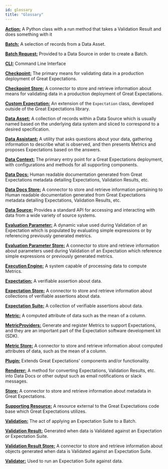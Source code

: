 ```yaml
---
id: glossary
title: "Glossary"
---
```


[**Action:**](/docs/oss/terms/action) A Python class with a run method that takes a Validation Result and does something with it

[**Batch:**](/docs/oss/terms/batch) A selection of records from a Data Asset.

[**Batch Request:**](/docs/oss/terms/batch_request) Provided to a Data Source in order to create a Batch.

[**CLI:**](/docs/oss/terms/cli) Command Line Interface

[**Checkpoint:**](/docs/oss/terms/checkpoint) The primary means for validating data in a production deployment of Great Expectations.

[**Checkpoint Store:**](/docs/oss/terms/checkpoint_store) A connector to store and retrieve information about means for validating data in a production deployment of Great Expectations.

[**Custom Expectation:**](/docs/oss/terms/custom_expectation) An extension of the `Expectation` class, developed outside of the Great Expectations library.

[**Data Asset:**](/docs/oss/terms/data_asset) A collection of records within a Data Source which is usually named based on the underlying data system and sliced to correspond to a desired specification.

[**Data Assistant:**](/docs/oss/terms/data_assistant) A utility that asks questions about your data, gathering information to describe what is observed, and then presents Metrics and proposes Expectations based on the answers.

[**Data Context:**](/docs/oss/terms/data_context) The primary entry point for a Great Expectations deployment, with configurations and methods for all supporting components.

[**Data Docs:**](/docs/oss/terms/data_docs) Human readable documentation generated from Great Expectations metadata detailing Expectations, Validation Results, etc.

[**Data Docs Store:**](/docs/oss/terms/data_docs_store) A connector to store and retrieve information pertaining to Human readable documentation generated from Great Expectations metadata detailing Expectations, Validation Results, etc.

[**Data Source:**](/docs/oss/terms/datasource) Provides a standard API for accessing and interacting with data from a wide variety of source systems.

[**Evaluation Parameter:**](/docs/oss/terms/evaluation_parameter) A dynamic value used during Validation of an Expectation which is populated by evaluating simple expressions or by referencing previously generated metrics.

[**Evaluation Parameter Store:**](/docs/oss/terms/evaluation_parameter_store) A connector to store and retrieve information about parameters used during Validation of an Expectation which reference simple expressions or previously generated metrics.

[**Execution Engine:**](/docs/oss/terms/execution_engine) A system capable of processing data to compute Metrics.

[**Expectation:**](/docs/oss/terms/expectation) A verifiable assertion about data.

[**Expectation Store:**](/docs/oss/terms/expectation_store) A connector to store and retrieve information about collections of verifiable assertions about data.

[**Expectation Suite:**](/docs/oss/terms/expectation_suite) A collection of verifiable assertions about data.

[**Metric:**](/docs/oss/terms/metric) A computed attribute of data such as the mean of a column.

[**MetricProviders:**](/docs/conceptual_guides/metricproviders) Generate and register Metrics to support Expectations, and they are an important part of the Expectation software development kit (SDK).

[**Metric Store:**](/docs/oss/terms/metric_store) A connector to store and retrieve information about computed attributes of data, such as the mean of a column.

[**Plugin:**](/docs/oss/terms/plugin) Extends Great Expectations' components and/or functionality.

[**Renderer:**](/docs/oss/terms/renderer) A method for converting Expectations, Validation Results, etc. into Data Docs or other output such as email notifications or slack messages.

[**Store:**](/docs/oss/terms/store) A connector to store and retrieve information about metadata in Great Expectations.

[**Supporting Resource:**](/docs/oss/terms/supporting_resource) A resource external to the Great Expectations code base which Great Expectations utilizes.

[**Validation:**](/docs/oss/guides/validation/validate_data_overview) The act of applying an Expectation Suite to a Batch.

[**Validation Result:**](/docs/oss/terms/validation_result) Generated when data is Validated against an Expectation or Expectation Suite.

[**Validation Result Store:**](/docs/oss/terms/validation_result_store) A connector to store and retrieve information about objects generated when data is Validated against an Expectation Suite.

[**Validator:**](/docs/oss/terms/validator) Used to run an Expectation Suite against data.

